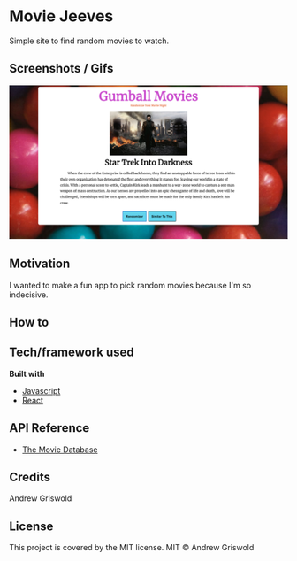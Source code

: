 # Movie Jeeves
Simple site to find random movies to watch.
 ## Screenshots / Gifs
 ![Screenshot](/src/images/screenshot.png)

 ## Motivation
  I wanted to make a fun app to pick random movies because I'm so indecisive.
 ## How to


 ## Tech/framework used
 <b> Built with </b>
 - [Javascript](https://www.javascript.com/)
 - [React](https://reactjs.org/)

 ## API Reference
 - [The Movie Database](https://www.themoviedb.org/)

 ## Credits
 Andrew Griswold

 ## License
 This project is covered by the MIT license.
 MIT © Andrew Griswold